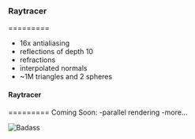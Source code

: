 ### Raytracer
=========
- 16x antialiasing
- reflections of depth 10
- refractions
- interpolated normals
- ~1M triangles and 2 spheres

#### Raytracer
=========
Coming Soon:
-parallel rendering
-more...

![Badass](http://i.imgur.com/y2abqpF.png "Badass")
